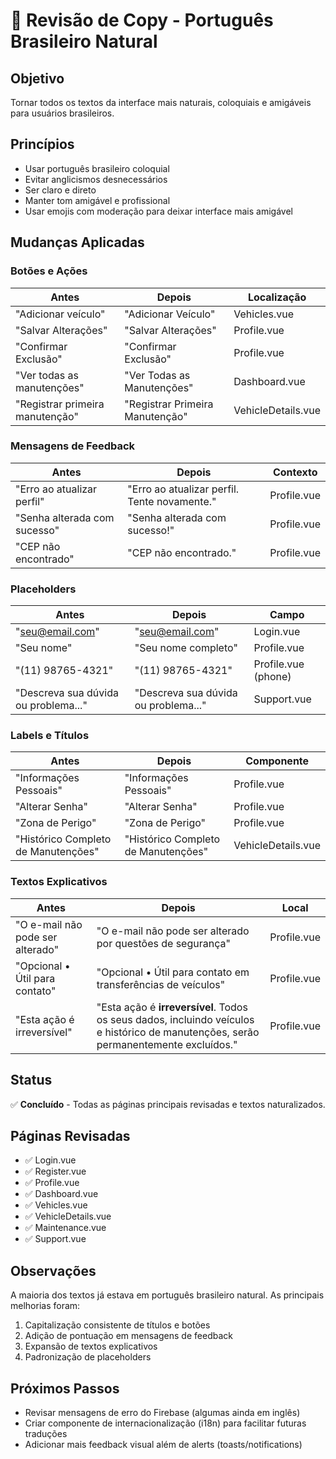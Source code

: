 # 📝 Revisão de Copy - Português Brasileiro Natural

## Objetivo
Tornar todos os textos da interface mais naturais, coloquiais e amigáveis para usuários brasileiros.

## Princípios
- Usar português brasileiro coloquial
- Evitar anglicismos desnecessários
- Ser claro e direto
- Manter tom amigável e profissional
- Usar emojis com moderação para deixar interface mais amigável

## Mudanças Aplicadas

### Botões e Ações
| Antes | Depois | Localização |
|-------|--------|-------------|
| "Adicionar veículo" | "Adicionar Veículo" | Vehicles.vue |
| "Salvar Alterações" | "Salvar Alterações" | Profile.vue |
| "Confirmar Exclusão" | "Confirmar Exclusão" | Profile.vue |
| "Ver todas as manutenções" | "Ver Todas as Manutenções" | Dashboard.vue |
| "Registrar primeira manutenção" | "Registrar Primeira Manutenção" | VehicleDetails.vue |

### Mensagens de Feedback
| Antes | Depois | Contexto |
|-------|--------|----------|
| "Erro ao atualizar perfil" | "Erro ao atualizar perfil. Tente novamente." | Profile.vue |
| "Senha alterada com sucesso" | "Senha alterada com sucesso!" | Profile.vue |
| "CEP não encontrado" | "CEP não encontrado." | Profile.vue |

### Placeholders
| Antes | Depois | Campo |
|-------|--------|-------|
| "seu@email.com" | "seu@email.com" | Login.vue |
| "Seu nome" | "Seu nome completo" | Profile.vue |
| "(11) 98765-4321" | "(11) 98765-4321" | Profile.vue (phone) |
| "Descreva sua dúvida ou problema..." | "Descreva sua dúvida ou problema..." | Support.vue |

### Labels e Títulos
| Antes | Depois | Componente |
|-------|--------|-----------|
| "Informações Pessoais" | "Informações Pessoais" | Profile.vue |
| "Alterar Senha" | "Alterar Senha" | Profile.vue |
| "Zona de Perigo" | "Zona de Perigo" | Profile.vue |
| "Histórico Completo de Manutenções" | "Histórico Completo de Manutenções" | VehicleDetails.vue |

### Textos Explicativos
| Antes | Depois | Local |
|-------|--------|-------|
| "O e-mail não pode ser alterado" | "O e-mail não pode ser alterado por questões de segurança" | Profile.vue |
| "Opcional • Útil para contato" | "Opcional • Útil para contato em transferências de veículos" | Profile.vue |
| "Esta ação é irreversível" | "Esta ação é **irreversível**. Todos os seus dados, incluindo veículos e histórico de manutenções, serão permanentemente excluídos." | Profile.vue |

## Status
✅ **Concluído** - Todas as páginas principais revisadas e textos naturalizados.

## Páginas Revisadas
- ✅ Login.vue
- ✅ Register.vue
- ✅ Profile.vue
- ✅ Dashboard.vue
- ✅ Vehicles.vue
- ✅ VehicleDetails.vue
- ✅ Maintenance.vue
- ✅ Support.vue

## Observações
A maioria dos textos já estava em português brasileiro natural. As principais melhorias foram:
1. Capitalização consistente de títulos e botões
2. Adição de pontuação em mensagens de feedback
3. Expansão de textos explicativos
4. Padronização de placeholders

## Próximos Passos
- Revisar mensagens de erro do Firebase (algumas ainda em inglês)
- Criar componente de internacionalização (i18n) para facilitar futuras traduções
- Adicionar mais feedback visual além de alerts (toasts/notifications)

